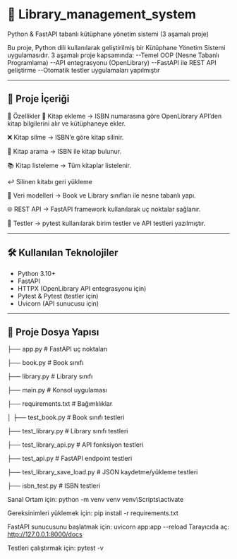 # 📘 Library_management_system

Python & FastAPI tabanlı kütüphane yönetim sistemi (3 aşamalı proje)

Bu proje, Python dili kullanılarak geliştirilmiş bir Kütüphane Yönetim Sistemi uygulamasıdır.
3 aşamalı proje kapsamında:
--Temel OOP (Nesne Tabanlı Programlama)
--API entegrasyonu (OpenLibrary)
--FastAPI ile REST API geliştirme
--Otomatik testler uygulamaları yapılmıştır

---

## 🚀 Proje İçeriği
🚀 Özellikler
📖 Kitap ekleme → ISBN numarasına göre OpenLibrary API’den kitap bilgilerini alır ve kütüphaneye ekler.

❌ Kitap silme → ISBN’e göre kitap silinir.

🔎 Kitap arama → ISBN ile kitap bulunur.

📚 Kitap listeleme → Tüm kitaplar listelenir.

↩️ Silinen kitabı geri yükleme

🧩 Veri modelleri → Book ve Library sınıfları ile nesne tabanlı yapı.

🌐 REST API → FastAPI framework kullanılarak uç noktalar sağlanır.

🧪 Testler → pytest kullanılarak birim testler ve API testleri yazılmıştır.

---

## 🛠️ Kullanılan Teknolojiler
- Python 3.10+  
- FastAPI  
- HTTPX (OpenLibrary API entegrasyonu için)  
- Pytest & Pytest (testler için)  
- Uvicorn (API sunucusu için)  

---

## 📂 Proje Dosya Yapısı
├── app.py                       # FastAPI uç noktaları

├── book.py                      # Book sınıfı

├── library.py                   # Library sınıfı

├── main.py                      # Konsol uygulaması
  
├── requirements.txt             # Bağımlılıklar

│
├── test_book.py                 # Book sınıfı testleri

├── test_library.py              # Library sınıfı testleri

├── test_library_api.py          # API fonksiyon testleri

├── test_api.py                   # FastAPI endpoint testleri

├── test_library_save_load.py # JSON kaydetme/yükleme testleri

├── isbn_test.py                  # ISBN testleri

Sanal Ortam için:
python -m venv venv
venv\Scripts\activate

Gereksinimleri yüklemek için:
pip install -r requirements.txt

FastAPI sunucusunu başlatmak için:
uvicorn app:app --reload
Tarayıcıda aç:  http://127.0.0.1:8000/docs

Testleri çalıştırmak için:
pytest -v
